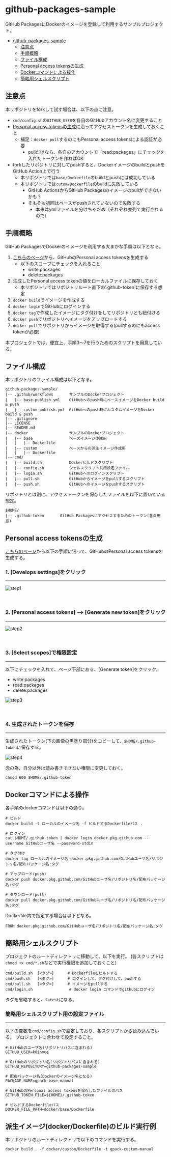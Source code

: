 # github-packages-sample

GitHub PackagesにDockerのイメージを登録して利用するサンプルプロジェクト。

- [github-packages-sample](#github-packages-sample)
    - [注意点](#注意点)
    - [手順概略](#手順概略)
    - [ファイル構成](#ファイル構成)
    - [Personal access tokensの生成](#personal-access-tokensの生成)
    - [Dockerコマンドによる操作](#dockerコマンドによる操作)
    - [簡略用シェルスクリプト](#簡略用シェルスクリプト)


## 注意点

本リポジトリをforkして試す場合は、以下の点に注意。

- `cmd/config.sh`の`GITHUB_USER`を各自のGitHubアカウント名に変更すること
- [Personal access tokensの生成](#personal-access-tokensの生成)に沿ってアクセストークンを生成しておくこと
  - 補足：`docker pull`するのにもPersonal access tokensによる認証が必要
      - pullだけなら、各自のアカウントで「read:packages」にチェックを入れたトークンを作ればOK
- forkしたリポジトリに対してpushすると、DockerイメージのbuildとpushをGitHub Action上で行う
  - 本リポジトリでは`base/Dockerfile`のbuildとpushには成功している
  - 本リポジトリでは`cutom/Dockerfile`のbuildに失敗している
    - GitHub ActionsからGitHub Packagesのイメージのpullができないかも？
    - そもそも初回はベースがpushされていないので失敗する
      - 本来はymlファイルを分けちゃだめ（それぞれ並列で実行されるので）


## 手順概略
GitHub PackagesでDockerのイメージを利用する大まかな手順は以下となる。

1. [こちらのページ](https://github.com/settings/tokens)から、GitHubのPersonal access tokensを生成する
    - 以下のスコープにチェックを入れること
        - write:packages
        - delete:packages
2. 生成したPersonal access tokenの値をローカルファイルに保存しておく
    - 本リポジトリではリポジトリルート直下の'.github-token'に保存する想定
3. `docker build`でイメージを作成する
4. `docker login`でGitHubにログインする
5. `docker tag`で作成したイメージにタグ付けをしてリポジトリとも紐付ける
6. `docker push`でリポジトリへイメージをアップロードする
7. `docker pull`でリポジトリからイメージを取得する(pullするのにもaccess tokenが必要)

本プロジェクトでは、便宜上、手順3〜7を行うためのスクリプトを用意している。


## ファイル構成
本リポジトリのファイル構成は以下となる。

```
github-packages-sample/
|-- .github/workflows       サンプルのDockerプロジェクト
|   |-- base-publish.yml    GitHubへのpush時にベースイメージをDocker build & push
|   |-- custom-publish.yml  GitHubへのpush時にカスタムイメージをDocker build & push
|-- .gitignore
|-- LICENSE
|-- README.md
|-- docker                  サンプルのDockerプロジェクト
|   |-- base                ベースイメージ作成用
|   |   |-- Dockerfile
|   |-- custom              ベースからの派生イメージ作成用
|   |   |-- Dockerfile
|-- cmd/
|   |-- build.sh            Dockerビルドスクリプト
|   |-- config.sh           シェルスクリプト共用設定ファイル
|   |-- login.sh            GitHubへのログインスクリプト
|   |-- pull.sh             GitHubからイメージをpullするスクリプト
|   |-- push.sh             GitHubへのイメージをpushするスクリプト
```

リポジトリとは別に、アクセストークンを保存したファイルを以下に置いている想定。

```
$HOME/
|-- .github-token       GitHub Packagesにアクセスするためのトークン(各自用意)
```

## Personal access tokensの生成

[こちらのページ](https://github.com/settings/tokens)から以下の手順に沿って、GitHubのPersonal access tokensを生成する。

### 1. \[Develops settings\]をクリック
---

![step1](images/step1.png)

<br />


### 2. \[Personal access tokens\] --> \[Generate new token\]をクリック
---

![step2](images/step2.png)

<br />


### 3. \[Select scopes\]で権限設定
---

以下にチェックを入れて、ページ下部にある、\[Generate token\]をクリック。

- write:packages
- read:packages
- delete:packages

![step3](images/step3.png)

<br />


### 4. 生成されたトークンを保存
---

生成されたトークン(下の画像の黒塗り部分)をコピーして、`$HOME/.github-token`に保存する。

![step4](images/step4.png)


念の為、自分以外は読み書きできない権限に変更しておく。

```
chmod 600 $HOME/.github-token
```


## Dockerコマンドによる操作

各手順のdockerコマンドは以下の通り。

```
# ビルド
docker build -t ローカルのイメージ名 -f ビルドするDockerfileパス .

# ログイン
cat $HOME/.github-token | docker login docker.pkg.github.com --username GitHubユーザ名 --password-stdin

# タグ付け
docker tag ローカルのイメージ名 docker.pkg.github.com/GitHubユーザ名/リポジトリ名/配布パッケージ名:タグ

# アップロード(push)
docker push docker.pkg.github.com/GitHubユーザ名/リポジトリ名/配布パッケージ名:タグ

# ダウンロード(pull)
docker pull docker.pkg.github.com/GitHubユーザ名/リポジトリ名/配布パッケージ名:タグ
```

Dockerfile内で指定する場合は以下となる。

```
FROM docker.pkg.github.com/GitHubユーザ名/リポジトリ名/配布パッケージ名:タグ
```


## 簡略用シェルスクリプト

プロジェクトのルートディレクトリに移動して、以下を実行。
(各スクリプトは`chmod +x cmd/*.sh`などで実行権限を追加しておくこと)

```
cmd/build.sh  [<タグ>]      # Dockerfileをビルドする
cmd/push.sh   [<タグ>]      # ログインして、タグ付けして、pushする
cmd/pull.sh   [<タグ>]      # イメージをpullする
cmd/login.sh                # docker login コマンドでgithubにログイン
```

タグを省略すると、`latest`になる。


### 簡略用シェルスクリプト用の設定ファイル
---

以下の変数を`cmd/config.sh`で設定しており、各スクリプトから読み込んでいる。
プロジェクトに合わせて設定すること。

```
# GitHubのユーザ名(リポジトリパスに含まれる)
GITHUB_USER=k0inoue

# GitHubのリポジトリ名(リポジトリパスに含まれる)
GITHUB_REPOSITORY=github-packages-sample

# 配布パッケージ名(Dockerのイメージ名となる)
PACKAGE_NAME=gpack-base-manual

# GitHubのPersonal access tokensを保存したファイルのパス
GITHUB_TOKEN_FILE=${HOME}/.github-token

# ビルドするDockerfileパス
DOCKER_FILE_PATH=docker/base/Dockerfile
```

## 派生イメージ(docker/Dockerfile)のビルド実行例

本リポジトリのルートディレクトリで以下のコマンドを実行する。

```
docker build . -f docker/custom/Dockerfile -t gpack-custom-manual

```

